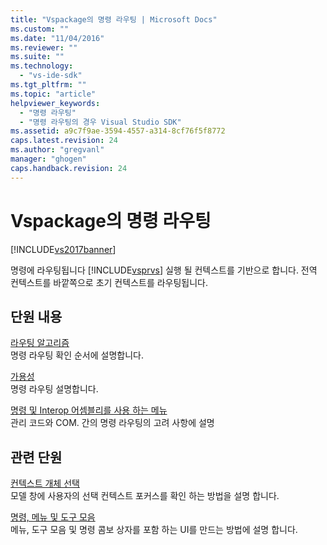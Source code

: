 ```yaml
---
title: "Vspackage의 명령 라우팅 | Microsoft Docs"
ms.custom: ""
ms.date: "11/04/2016"
ms.reviewer: ""
ms.suite: ""
ms.technology: 
  - "vs-ide-sdk"
ms.tgt_pltfrm: ""
ms.topic: "article"
helpviewer_keywords: 
  - "명령 라우팅"
  - "명령 라우팅의 경우 Visual Studio SDK"
ms.assetid: a9c7f9ae-3594-4557-a314-8cf76f5f8772
caps.latest.revision: 24
ms.author: "gregvanl"
manager: "ghogen"
caps.handback.revision: 24
---
```

# Vspackage의 명령 라우팅
[!INCLUDE[vs2017banner](../../code-quality/includes/vs2017banner.md)]

명령에 라우팅됩니다 [!INCLUDE[vsprvs](../../code-quality/includes/vsprvs_md.md)] 실행 될 컨텍스트를 기반으로 합니다. 전역 컨텍스트를 바깥쪽으로 초기 컨텍스트를 라우팅됩니다.  
  
## 단원 내용  
 [라우팅 알고리즘](../../extensibility/internals/command-routing-algorithm.md)  
 명령 라우팅 확인 순서에 설명합니다.  
  
 [가용성](../../extensibility/internals/command-availability.md)  
 명령 라우팅 설명합니다.  
  
 [명령 및 Interop 어셈블리를 사용 하는 메뉴](../../extensibility/internals/commands-and-menus-that-use-interop-assemblies.md)  
 관리 코드와 COM. 간의 명령 라우팅의 고려 사항에 설명  
  
## 관련 단원  
 [컨텍스트 개체 선택](../../extensibility/internals/selection-context-objects.md)  
 모델 창에 사용자의 선택 컨텍스트 포커스를 확인 하는 방법을 설명 합니다.  
  
 [명령, 메뉴 및 도구 모음](../../extensibility/internals/commands-menus-and-toolbars.md)  
 메뉴, 도구 모음 및 명령 콤보 상자를 포함 하는 UI를 만드는 방법에 설명 합니다.